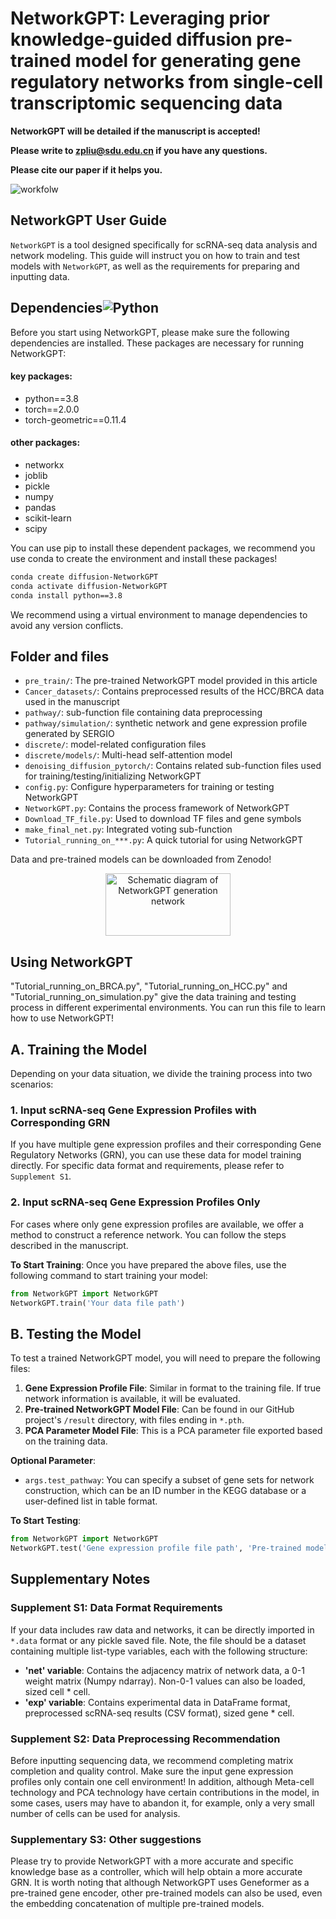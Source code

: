 

# NetworkGPT: Leveraging prior knowledge-guided diffusion pre-trained model for generating gene regulatory networks from single-cell transcriptomic sequencing data #

**NetworkGPT will be detailed if the manuscript is accepted!**

**Please write to [zpliu@sdu.edu.cn](mailto:zpliu@sdu.edu.cn) if you have any questions.**

**Please cite our paper if it helps you.**

![workfolw](https://github.com/zpliulab/NetworkGPT/blob/main/images/framework.png)

## NetworkGPT User Guide

```NetworkGPT``` is a tool designed specifically for scRNA-seq data analysis and network modeling. This guide will instruct you on how to train and test models with ```NetworkGPT```, as well as the requirements for preparing and inputting data.

## Dependencies![Python](https://img.shields.io/badge/python-3.8-blue "Python")

Before you start using NetworkGPT, please make sure the following dependencies are installed. These packages are necessary for running NetworkGPT:

#### key packages:
- python==3.8
- torch==2.0.0
- torch-geometric==0.11.4

#### other packages:
- networkx
- joblib
- pickle
- numpy
- pandas
- scikit-learn
- scipy


You can use pip to install these dependent packages, we recommend you use conda to create the environment and install these packages!

```bash
conda create diffusion-NetworkGPT
conda activate diffusion-NetworkGPT
conda install python==3.8
```

We recommend using a virtual environment to manage dependencies to avoid any version conflicts.


## Folder and files

- `pre_train/`: The pre-trained NetworkGPT model provided in this article
- `Cancer_datasets/`: Contains preprocessed results of the HCC/BRCA data used in the manuscript
- `pathway/`: sub-function file containing data preprocessing
- `pathway/simulation/`: synthetic network and gene expression profile generated by SERGIO
- `discrete/`: model-related configuration files
- `discrete/models/`: Multi-head self-attention model
- `denoising_diffusion_pytorch/`: Contains related sub-function files used for training/testing/initializing NetworkGPT
- `config.py`: Configure hyperparameters for training or testing NetworkGPT
- `NetworkGPT.py`: Contains the process framework of NetworkGPT
- `Download_TF_file.py`: Used to download TF files and gene symbols
- `make_final_net.py`: Integrated voting sub-function
- `Tutorial_running_on_***.py`: A quick tutorial for using NetworkGPT

Data and pre-trained models can be downloaded from Zenodo!

<div align="center">
  <img src="https://github.com/zpliulab/NetworkGPT/blob/main/images/network.gif" alt="Schematic diagram of NetworkGPT generation network" style="width: 200px; height: 100px;"/>
</div>


## Using NetworkGPT

"Tutorial_running_on_BRCA.py", "Tutorial_running_on_HCC.py" and "Tutorial_running_on_simulation.py" give the data training and testing process in different experimental environments. You can run this file to learn how to use NetworkGPT!

## A. Training the Model

Depending on your data situation, we divide the training process into two scenarios:

### 1. Input scRNA-seq Gene Expression Profiles with Corresponding GRN

If you have multiple gene expression profiles and their corresponding Gene Regulatory Networks (GRN), you can use these data for model training directly. For specific data format and requirements, please refer to `Supplement S1`.

### 2. Input scRNA-seq Gene Expression Profiles Only

For cases where only gene expression profiles are available, we offer a method to construct a reference network. You can follow the steps described in the manuscript.

**To Start Training**: Once you have prepared the above files, use the following command to start training your model:

```python
from NetworkGPT import NetworkGPT
NetworkGPT.train('Your data file path')
```
## B. Testing the Model

To test a trained NetworkGPT model, you will need to prepare the following files:

1. **Gene Expression Profile File**: Similar in format to the training file. If true network information is available, it will be evaluated.
2. **Pre-trained NetworkGPT Model File**: Can be found in our GitHub project's `/result` directory, with files ending in `*.pth`.
3. **PCA Parameter Model File**: This is a PCA parameter file exported based on the training data.

**Optional Parameter**:

- `args.test_pathway`: You can specify a subset of gene sets for network construction, which can be an ID number in the KEGG database or a user-defined list in table format.

**To Start Testing**:

```python
from NetworkGPT import NetworkGPT
NetworkGPT.test('Gene expression profile file path', 'Pre-trained model file path')
```

## Supplementary Notes

### Supplement S1: Data Format Requirements

If your data includes raw data and networks, it can be directly imported in `*.data` format or any pickle saved file. Note, the file should be a dataset containing multiple list-type variables, each with the following structure:

- **'net' variable**: Contains the adjacency matrix of network data, a 0-1 weight matrix (Numpy ndarray). Non-0-1 values can also be loaded, sized cell * cell.
- **'exp' variable**: Contains experimental data in DataFrame format, preprocessed scRNA-seq results (CSV format), sized gene * cell.

### Supplement S2: Data Preprocessing Recommendation

Before inputting sequencing data, we recommend completing matrix completion and quality control. Make sure the input gene expression profiles only contain one cell environment! In addition, although Meta-cell technology and PCA technology have certain contributions in the model, in some cases, users may have to abandon it, for example, only a very small number of cells can be used for analysis.

### Supplementary S3: Other suggestions

Please try to provide NetworkGPT with a more accurate and specific knowledge base as a controller, which will help obtain a more accurate GRN. It is worth noting that although NetworkGPT uses Geneformer as a pre-trained gene encoder, other pre-trained models can also be used, even the embedding concatenation of multiple pre-trained models.